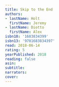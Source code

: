 ```yaml
---
title: Skip to the End
authors:
- lastName: Holt
  firstName: Jeremy
- lastName: Diotto
  firstName: Alex
isbn10: '1683834399'
isbn13: '9781683834397'
read: 2018-06-14
rating: 5
yearPublished: 2018
reading: false
asin:
subtitle:
narrators:
cover:
---
```

